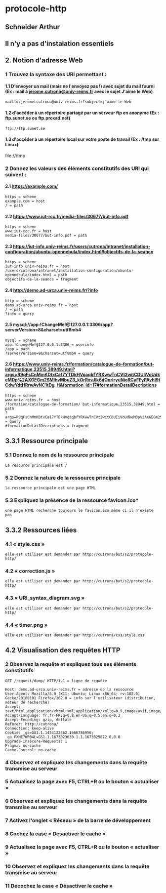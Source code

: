 # protocole-http
## Schneider Arthur
## Il n'y a pas d'instalation essentiels

## 2. Notion d'adresse Web 
### 1 Trouvez la syntaxe des URI permettant :

#### 1.1 D'envoyer un mail (mais ne l'envoyez pas !) avec sujet du mail fourni (Ex : mail à jerome.cutrona@univ-reims.fr avec le sujet J'aime le Web)  
    mailto:jerome.cutrona@univ-reims.fr?subject=j'aime le Web

#### 1.2 d'accéder à un répertoire partagé par un serveur ftp en anonyme (Ex : ftp.sunet.se ou ftp.proxad.net)
    ftp://ftp.sunet.se

#### 1.3 d'accéder à un répertoire local sur votre poste de travail (Ex : /tmp sur Linux) 
file:///tmp

### 2 Donnez les valeurs des éléments constitutifs des URI qui suivent :

#### 2.1 https://example.com/
    https = scheme
    example.com = host
    / = path

#### 2.2 https://www.iut-rcc.fr/media-files/30677/but-info.pdf
    https = scheme
    www.iut-rcc.fr = host
    media-files/30677/but-info.pdf = path

#### 2.3 https://iut-info.univ-reims.fr/users/cutrona/intranet/installation-configuration/ubuntu-opennebula/index.html#objectifs-de-la-seance
    https = scheme
    iut-info.univ-reims.fr = host
    /users/cutrona/intranet/installation-configuration/ubuntu-opennebula/index.html = path
    objectifs-de-la-seance = fragment

#### 2.4 http://demo.ad-urca.univ-reims.fr/?info
    http = scheme
    demo.ad-urca.univ-reims.fr = host
    / = path
    ?info = query

#### 2.5 mysql://app:!ChangeMe!@127.0.0.1:3306/app?serverVersion=8&charset=utf8mb4
    mysql = scheme
    app:!ChangeMe!@127.0.0.1:3306 = userinfo
    /app = path
    ?serverVersion=8&charset=utf8mb4 = query

#### 2.6 https://www.univ-reims.fr/formation/catalogue-de-formation/but-informatique,23515,38949.html?args=R9qFsCnMmKDtxCa17YTDkHVqaqbfYRXwwTnCVt2witCDUIiVoUdkeMDp%2AXGEGm2SMIhvMbuZ3_kOrRxvJlk6dOorIryuNioRCyFFyPAvhl9tCdwYdtHRrwAvNC1tDg_H&formation_id=17#formationDetailDecriptions 
    https = scheme
    www.univ-reims.fr  = host
    /formation/catalogue-de-formation/ but-informatique,23515,38949.html = path
    ?args=R9qFsCnMmKDtxCa17YTDkHVqaqbfYRXwwTnCVt2witCDUIiVoUdkeMDp%2AXGEGm2SMIhvMbuZ3_kOrRxvJlk6dOorIryuNioRCyFFyPAvhl9tCdwYdtHRrwAvNC1tDg_H&formation_id=17 = query
    #formationDetailDecriptions = fragment

## 3.3.1 Ressource principale 
### 5.1 Donnez le nom de la ressource principale 
    La resource principale est /

### 5.2 Donnez la nature de la ressource principale 
    la ressource principale est une page HTML

### 5.3 Expliquez la présence de la ressource favicon.ico*
    une page HTML recherche toujours le favicon.ico même ci il n'existe pas

## 3.3.2 Ressources liées 
### 4.1 « style.css »
    elle est utiliser est demander par http://cutrona/but/s2/protocole-http/

### 4.2 « correction.js »
    elle est utiliser est demander par http://cutrona/but/s2/protocole-http/

### 4.3  « URI_syntax_diagram.svg »
    elle est utiliser est demander par http://cutrona/but/s2/protocole-http/

### 4.4 « timer.png » 
    elle est utiliser est demander par http://cutrona/css/style.css

## 4.2 Visualisation des requêtes HTTP 
### 2 Observez la requête et expliquez tous ses éléments constitutifs
    GET /request/dump/ HTTP/1.1 = ligne de requête

    Host: demo.ad-urca.univ-reims.fr = adresse de la ressource
    User-Agent: Mozilla/5.0 (X11; Ubuntu; Linux x86_64; rv:102.0) Gecko/20100101 Firefox/102.0 = info sur l'utilisateur (distribution, moteur de recherche)
    Accept: text/html,application/xhtml+xml,application/xml;q=0.9,image/avif,image/webp,*/*;q=0.8
    Accept-Language: fr,fr-FR;q=0.8,en-US;q=0.5,en;q=0.3
    Accept-Encoding: gzip, deflate
    Referer: http://cutrona/
    Connection: keep-alive
    Cookie: _ga=GA1.1.1454122362.1666786956; _ga_FXME7WP04L=GS1.1.1673023630.1.1.1673025872.0.0.0
    Upgrade-Insecure-Requests: 1
    Pragma: no-cache
    Cache-Control: no-cache

### 4 Observez et expliquez les changements dans la requête transmise au serveur


### 5 Actualisez la page avec F5, CTRL+R ou le bouton « actualiser »

### 6 Observez et expliquez les changements dans la requête transmise au serveur

### 7 Activez l'onglet « Réseau » de la barre de développement

### 8 Cochez la case « Désactiver le cache »

### 9 Actualisez la page avec F5, CTRL+R ou le bouton « actualiser »

### 10 Observez et expliquez les changements dans la requête transmise au serveur

### 11 Décochez la case « Désactiver le cache » 